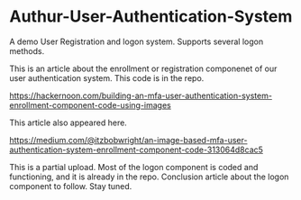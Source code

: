 # Authur-User-Authentication-System
A demo User Registration and logon system. Supports several logon methods.

This is an article about the enrollment or registration componenet of our user authentication system. This code is in the repo.

https://hackernoon.com/building-an-mfa-user-authentication-system-enrollment-component-code-using-images

This article also appeared here.

https://medium.com/@itzbobwright/an-image-based-mfa-user-authentication-system-enrollment-component-code-313064d8cac5

This is a partial upload. Most of the logon component is coded and functioning, and it is already in the repo. Conclusion article about the logon component to follow. Stay tuned.
